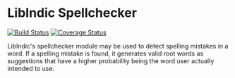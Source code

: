 # LibIndic Spellchecker

[![Build Status](https://travis-ci.org/balasankarc/spellchecker.svg?branch=master)](https://travis-ci.org/balasankarc/spellchecker)
[![Coverage Status](https://coveralls.io/repos/github/balasankarc/spellchecker/badge.svg?branch=master)](https://coveralls.io/github/balasankarc/spellchecker?branch=master)

LibIndic's spellchecker module may be used to detect spelling mistakes in a
word. If a spelling mistake is found, it generates valid root words as
suggestions that have a higher probability being the word user actually 
intended to use.
